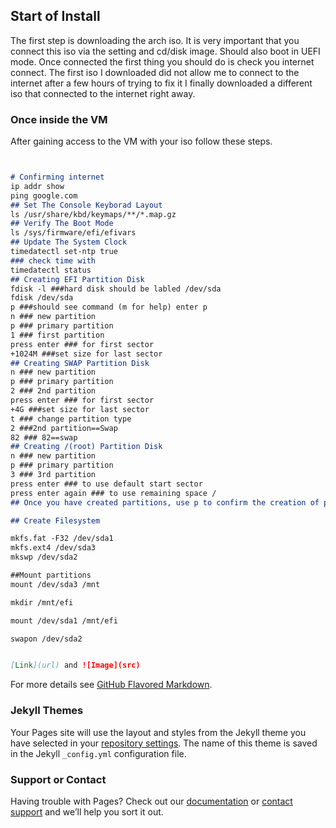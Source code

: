 ## Start of Install 

The first step is downloading the arch iso. It is very important that you connect this iso via the setting and cd/disk image. Should also boot in UEFI mode. Once connected the first thing you should do is check you internet connect. The first iso I downloaded did not allow me to connect to the internet after a few hours of trying to fix it I finally downloaded a different iso that connected to the internet right away. 

### Once inside the VM

After gaining access to the VM with your iso follow these steps.

```markdown


# Confirming internet 
ip addr show
ping google.com
## Set The Console Keyborad Layout
ls /usr/share/kbd/keymaps/**/*.map.gz 
## Verify The Boot Mode
ls /sys/firmware/efi/efivars
## Update The System Clock
timedatectl set-ntp true
### check time with 
timedatectl status
## Creating EFI Partition Disk
fdisk -l ###hard disk should be labled /dev/sda
fdisk /dev/sda
p ###should see command (m for help) enter p 
n ### new partition 
p ### primary partition 
1 ### first partition 
press enter ### for first sector 
+1024M ###set size for last sector 
## Creating SWAP Partition Disk
n ### new partition
p ### primary partition
2 ### 2nd partition
press enter ### for first sector 
+4G ###set size for last sector
t ### change partition type 
2 ###2nd partition==Swap
82 ### 82==swap
## Creating /(root) Partition Disk
n ### new partition
p ### primary partition
3 ### 3rd partition
press enter ### to use default start sector
press enter again ### to use remaining space /
## Once you have created partitions, use p to confirm the creation of partitions and then, w to save the changes.

## Create Filesystem 

mkfs.fat -F32 /dev/sda1
mkfs.ext4 /dev/sda3
mkswp /dev/sda2

##Mount partitions 
mount /dev/sda3 /mnt

mkdir /mnt/efi

mount /dev/sda1 /mnt/efi

swapon /dev/sda2


[Link](url) and ![Image](src)
```

For more details see [GitHub Flavored Markdown](https://guides.github.com/features/mastering-markdown/).

### Jekyll Themes

Your Pages site will use the layout and styles from the Jekyll theme you have selected in your [repository settings](https://github.com/cck3607/archinstall/settings/pages). The name of this theme is saved in the Jekyll `_config.yml` configuration file.

### Support or Contact

Having trouble with Pages? Check out our [documentation](https://docs.github.com/categories/github-pages-basics/) or [contact support](https://support.github.com/contact) and we’ll help you sort it out.
